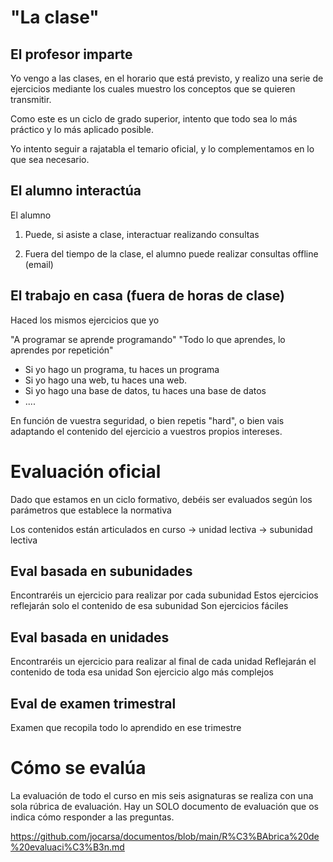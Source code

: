 # "La clase"

## El profesor imparte

Yo vengo a las clases, en el horario que está previsto, y realizo una serie de ejercicios mediante los cuales muestro los conceptos que se quieren transmitir.

Como este es un ciclo de grado superior, intento que todo sea lo más práctico y lo más aplicado posible.

Yo intento seguir a rajatabla el temario oficial, y lo complementamos en lo que sea necesario.

## El alumno interactúa

El alumno

1. Puede, si asiste a clase, interactuar realizando consultas

2. Fuera del tiempo de la clase, el alumno puede realizar consultas offline (email)

## El trabajo en casa (fuera de horas de clase)

Haced los mismos ejercicios que yo

"A programar se aprende programando"
"Todo lo que aprendes, lo aprendes por repetición"

- Si yo hago un programa, tu haces un programa
- Si yo hago una web, tu haces una web.
- Si yo hago una base de datos, tu haces una base de datos
- ....

En función de vuestra seguridad, o bien repetis "hard", o bien vais adaptando el contenido del ejercicio a vuestros propios intereses.

# Evaluación oficial

Dado que estamos en un ciclo formativo, debéis ser evaluados según los parámetros que establece la normativa

Los contenidos están articulados en
curso -> unidad lectiva -> subunidad lectiva

## Eval basada en subunidades

Encontraréis un ejercicio para realizar por cada subunidad 
Estos ejercicios reflejarán solo el contenido de esa subunidad
Son ejercicios fáciles

## Eval basada en unidades

Encontraréis un ejercicio para realizar al final de cada unidad
Reflejarán el contenido de toda esa unidad
Son ejercicio algo más complejos

## Eval de examen trimestral

Examen que recopila todo lo aprendido en ese trimestre

# Cómo se evalúa

La evaluación de todo el curso en mis seis asignaturas se realiza con una sola rúbrica de evaluación. Hay un SOLO documento de evaluación que os indica cómo responder a las preguntas.

https://github.com/jocarsa/documentos/blob/main/R%C3%BAbrica%20de%20evaluaci%C3%B3n.md














